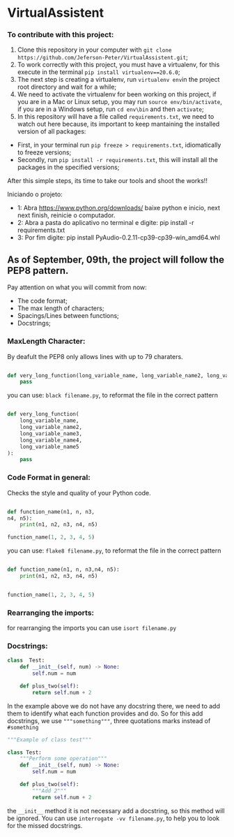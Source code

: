 # VirtualAssistent

### To contribute with this project:

1. Clone this repository in your computer with `git clone https://github.com/Jeferson-Peter/VirtualAssistent.git`;
2. To work correctly with this project, you must have a virtualenv, for this execute in the terminal `pip install virtualenv==20.6.0`;
3. The next step is creating a virtualenv, run `virtualenv env`in the project root directory  and wait for a while;
4. We need to activate the virtualenv for been working on this project, if you are in a Mac or Linux setup, you may run `source env/bin/activate`, if you are in a Windows setup, run `cd env\bin` and then `activate`;
5. In this repository will have a file called `requirements.txt`, we need to watch out here because, its important to keep mantaining the installed version of all packages:
 - First, in your terminal run `pip freeze > requirements.txt`, idiomatically to freeze versions;
 - Secondly, run `pip install -r requirements.txt`, this will install all the packages in the specified versions;

After this simple steps, its time to take our tools and shoot the works!!

Iniciando o projeto: 
- 1: Abra https://www.python.org/downloads/ baixe python e inicio, next next finish, reinicie o computador.
- 2: Abra a pasta do aplicativo no terminal e digite: pip install -r requirements.txt
- 3: Por fim digite: pip install PyAudio-0.2.11-cp39-cp39-win_amd64.whl

## As of September, 09th, the project will follow the PEP8 pattern.

Pay attention on what you will commit from now:
- The code format;
- The max length of characters;
- Spacings/Lines between functions;
- Docstrings;

### MaxLength Character:
By  deafult the PEP8 only allows lines with up to 79 charaters.
```py

def very_long_function(long_variable_name, long_variable_name2, long_variable_name3, long_variable_name4, long_variable_name5):
    pass
```

you can use: `black filename.py`, to reformat the file in the correct pattern

```py

def very_long_function(
    long_variable_name,
    long_variable_name2,
    long_variable_name3,
    long_variable_name4,
    long_variable_name5
):
    pass
```

### Code Format in general:
Checks the style and quality of your Python code.
```py

def function_name(n1, n, n3,
n4, n5):
    print(n1, n2, n3, n4, n5)

function_name(1, 2, 3, 4, 5)
```
you can use: `flake8 filename.py`, to reformat the file in the correct pattern
```py

def function_name(n1, n, n3,n4, n5):
    print(n1, n2, n3, n4, n5)


function_name(1, 2, 3, 4, 5)

```
### Rearranging  the imports:
for rearranging the imports you can use `isort filename.py`

### Docstrings:
```py
class  Test:
    def __init__(self, num) -> None:
        self.num = num 

    def plus_two(self):
        return self.num + 2
```

In the example above we do not have any docstring there, we need to add them to identify what each function provides and do. So for this add docstrings, we use `"""something"""`, three quotations marks instead of `#something`

```py
"""Example of class test"""

class Test:
    """Perform some operation"""
    def __init__(self, num) -> None:
        self.num = num 

    def plus_two(self):
        """Add 2"""
        return self.num + 2
```

the `__init__` method it is not necessary add a docstring, so this method will be ignored. You can use `interrogate -vv filename.py`, to help you to look for the missed docstrings.



